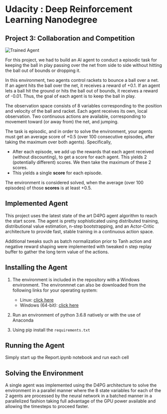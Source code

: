 [//]: # (Image References)

[image1]: https://user-images.githubusercontent.com/10624937/42135623-e770e354-7d12-11e8-998d-29fc74429ca2.gif "Trained Agent"

# Udacity : Deep Reinforcement Learning Nanodegree

## Project 3: Collaboration and Competition

![Trained Agent][image1]

For this project, we had to build an AI agent to conduct a episodic task for keeping the ball in play passing over the net from side to side without hitting the ball out of bounds or dropping it. 

In this environment, two agents control rackets to bounce a ball over a net. If an agent hits the ball over the net, it receives a reward of +0.1.  If an agent lets a ball hit the ground or hits the ball out of bounds, it receives a reward of -0.01.  Thus, the goal of each agent is to keep the ball in play.

The observation space consists of 8 variables corresponding to the position and velocity of the ball and racket. Each agent receives its own, local observation.  Two continuous actions are available, corresponding to movement toward (or away from) the net, and jumping. 

The task is episodic, and in order to solve the environment, your agents must get an average score of +0.5 (over 100 consecutive episodes, after taking the maximum over both agents). Specifically,

- After each episode, we add up the rewards that each agent received (without discounting), to get a score for each agent. This yields 2 (potentially different) scores. We then take the maximum of these 2 scores.
- This yields a single **score** for each episode.

The environment is considered solved, when the average (over 100 episodes) of those **scores** is at least +0.5.


## Implemented Agent
This project uses the latest state of the art D4PG agent algorithm to reach the start score. The agent is pretty sophisticated using distributed training, distributional value estimation, n-step bootstrapping, and an Actor-Critic architecture to provide fast, stable training in a continuous action space.

Additional tweaks such as batch normalization prior to Tanh action and negative reward shaping were implemented with tweaked n step replay buffer to gather the long term value of the actions.


## Installing the Agent
1. The environment is included in the repository with a Windows environment. The environmnet can also be downloaded from the following links for your operating system:
    - Linux: [click here](https://s3-us-west-1.amazonaws.com/udacity-drlnd/P3/Tennis/Tennis_Linux.zip)
    - Windows (64-bit): [click here](https://s3-us-west-1.amazonaws.com/udacity-drlnd/P3/Tennis/Tennis_Windows_x86_64.zip)

2. Run an environment of python 3.6.8 natively or with the use of Anaconda
3. Using pip install the `requirements.txt`

## Running the Agent

Simply start up the Report.ipynb notebook and run each cell

## Solving the Environment

A single agent was implemented using the D4PG architecture to solve the environment in a parallel manner where the 8 state variables for each of the 2 agents are processed by the neural network in a batched manner in a parallelized fashion taking full advantage of the GPU power available and allowing the timesteps to proceed faster.